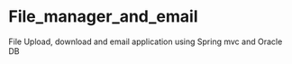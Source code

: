 # File_manager_and_email
File Upload, download and email application using Spring mvc and Oracle DB
